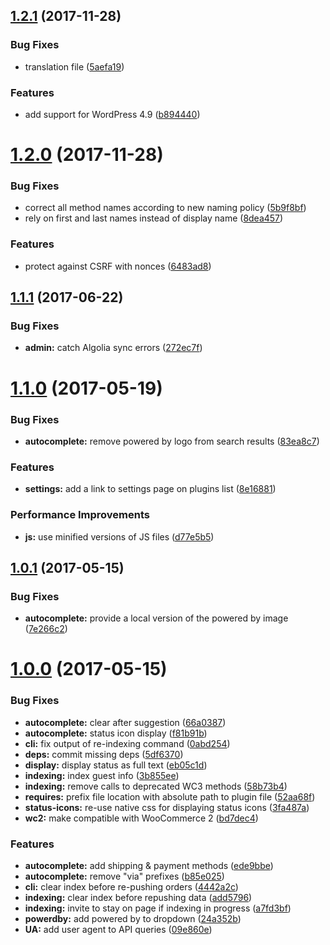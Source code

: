 <a name="1.2.1"></a>
## [1.2.1](https://github.com/rayrutjes/wc-order-search-admin/compare/v1.2.0...v1.2.1) (2017-11-28)


### Bug Fixes

* translation file ([5aefa19](https://github.com/rayrutjes/wc-order-search-admin/commit/5aefa19))


### Features

* add support for WordPress 4.9 ([b894440](https://github.com/rayrutjes/wc-order-search-admin/commit/b894440))



<a name="1.2.0"></a>
# [1.2.0](https://github.com/rayrutjes/wc-order-search-admin/compare/v1.1.1...v1.2.0) (2017-11-28)


### Bug Fixes

* correct all method names according to new naming policy ([5b9f8bf](https://github.com/rayrutjes/wc-order-search-admin/commit/5b9f8bf))
* rely on first and last names instead of display name ([8dea457](https://github.com/rayrutjes/wc-order-search-admin/commit/8dea457))


### Features

* protect against CSRF with nonces ([6483ad8](https://github.com/rayrutjes/wc-order-search-admin/commit/6483ad8))



<a name="1.1.1"></a>
## [1.1.1](https://github.com/rayrutjes/wc-order-search-admin/compare/v1.1.0...v1.1.1) (2017-06-22)


### Bug Fixes

* **admin:** catch Algolia sync errors ([272ec7f](https://github.com/rayrutjes/wc-order-search-admin/commit/272ec7f))



<a name="1.1.0"></a>
# [1.1.0](https://github.com/rayrutjes/wc-order-search-admin/compare/v1.0.1...v1.1.0) (2017-05-19)


### Bug Fixes

* **autocomplete:** remove powered by logo from search results ([83ea8c7](https://github.com/rayrutjes/wc-order-search-admin/commit/83ea8c7))


### Features

* **settings:** add a link to settings page on plugins list ([8e16881](https://github.com/rayrutjes/wc-order-search-admin/commit/8e16881))


### Performance Improvements

* **js:** use minified versions of JS files ([d77e5b5](https://github.com/rayrutjes/wc-order-search-admin/commit/d77e5b5))



<a name="1.0.1"></a>
## [1.0.1](https://github.com/rayrutjes/wc-order-search-admin/compare/v1.0.0...v1.0.1) (2017-05-15)


### Bug Fixes

* **autocomplete:** provide a local version of the powered by image ([7e266c2](https://github.com/rayrutjes/wc-order-search-admin/commit/7e266c2))



<a name="1.0.0"></a>
# [1.0.0](https://github.com/rayrutjes/wc-order-search-admin/compare/09e860e...v1.0.0) (2017-05-15)


### Bug Fixes

* **autocomplete:** clear after suggestion ([66a0387](https://github.com/rayrutjes/wc-order-search-admin/commit/66a0387))
* **autocomplete:** status icon display ([f81b91b](https://github.com/rayrutjes/wc-order-search-admin/commit/f81b91b))
* **cli:** fix output of re-indexing command ([0abd254](https://github.com/rayrutjes/wc-order-search-admin/commit/0abd254))
* **deps:** commit missing deps ([5df6370](https://github.com/rayrutjes/wc-order-search-admin/commit/5df6370))
* **display:** display status as full text ([eb05c1d](https://github.com/rayrutjes/wc-order-search-admin/commit/eb05c1d))
* **indexing:** index guest info ([3b855ee](https://github.com/rayrutjes/wc-order-search-admin/commit/3b855ee))
* **indexing:** remove calls to deprecated WC3 methods ([58b73b4](https://github.com/rayrutjes/wc-order-search-admin/commit/58b73b4))
* **requires:** prefix file location with absolute path to plugin file ([52aa68f](https://github.com/rayrutjes/wc-order-search-admin/commit/52aa68f))
* **status-icons:** re-use native css for displaying status icons ([3fa487a](https://github.com/rayrutjes/wc-order-search-admin/commit/3fa487a))
* **wc2:** make compatible with WooCommerce 2 ([bd7dec4](https://github.com/rayrutjes/wc-order-search-admin/commit/bd7dec4))


### Features

* **autocomplete:** add shipping & payment methods ([ede9bbe](https://github.com/rayrutjes/wc-order-search-admin/commit/ede9bbe))
* **autocomplete:** remove "via" prefixes ([b85e025](https://github.com/rayrutjes/wc-order-search-admin/commit/b85e025))
* **cli:** clear index before re-pushing orders ([4442a2c](https://github.com/rayrutjes/wc-order-search-admin/commit/4442a2c))
* **indexing:** clear index before repushing data ([add5796](https://github.com/rayrutjes/wc-order-search-admin/commit/add5796))
* **indexing:** invite to stay on page if indexing in progress ([a7fd3bf](https://github.com/rayrutjes/wc-order-search-admin/commit/a7fd3bf))
* **powerdby:** add powered by to dropdown ([24a352b](https://github.com/rayrutjes/wc-order-search-admin/commit/24a352b))
* **UA:** add user agent to API queries ([09e860e](https://github.com/rayrutjes/wc-order-search-admin/commit/09e860e))



